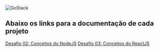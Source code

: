 <img alt="GoStack" src="https://storage.googleapis.com/golden-wind/bootcamp-gostack/header-desafios-new.png" />

## **Abaixo os links para a documentação de cada projeto**

[Desafio 02: Conceitos do NodeJS](/backend/README.md)
[Desafio 03: Conceitos do ReactJS](/frontend/README.md)
